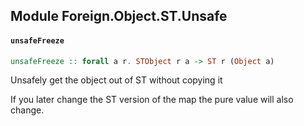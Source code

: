## Module Foreign.Object.ST.Unsafe

#### `unsafeFreeze`

``` purescript
unsafeFreeze :: forall a r. STObject r a -> ST r (Object a)
```

Unsafely get the object out of ST without copying it

If you later change the ST version of the map the pure value will also change.


